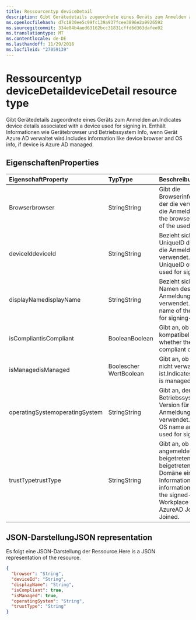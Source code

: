 ```yaml
---
title: Ressourcentyp deviceDetail
description: Gibt Gerätedetails zugeordnete eines Geräts zum Anmelden an. Enthält Informationen wie Gerätebrowser und Betriebssystem Info, wenn Gerät Azure AD verwaltet wird.
ms.openlocfilehash: d7c1830ee5c99fc139a937fcee3896e2a9926592
ms.sourcegitcommit: 334e84b4aed63162bcc31831cffd6d363dafee02
ms.translationtype: MT
ms.contentlocale: de-DE
ms.lasthandoff: 11/29/2018
ms.locfileid: "27059139"
---
```

# <a name="devicedetail-resource-type"></a><span data-ttu-id="a52a5-104">Ressourcentyp deviceDetail</span><span class="sxs-lookup"><span data-stu-id="a52a5-104">deviceDetail resource type</span></span>
<span data-ttu-id="a52a5-105">Gibt Gerätedetails zugeordnete eines Geräts zum Anmelden an.</span><span class="sxs-lookup"><span data-stu-id="a52a5-105">Indicates device details associated with a device used for signing in.</span></span> <span data-ttu-id="a52a5-106">Enthält Informationen wie Gerätebrowser und Betriebssystem Info, wenn Gerät Azure AD verwaltet wird.</span><span class="sxs-lookup"><span data-stu-id="a52a5-106">Includes information like device browser and  OS info, if device is Azure AD managed.</span></span>



## <a name="properties"></a><span data-ttu-id="a52a5-107">Eigenschaften</span><span class="sxs-lookup"><span data-stu-id="a52a5-107">Properties</span></span>
| <span data-ttu-id="a52a5-108">Eigenschaft</span><span class="sxs-lookup"><span data-stu-id="a52a5-108">Property</span></span>     | <span data-ttu-id="a52a5-109">Typ</span><span class="sxs-lookup"><span data-stu-id="a52a5-109">Type</span></span>   |<span data-ttu-id="a52a5-110">Beschreibung</span><span class="sxs-lookup"><span data-stu-id="a52a5-110">Description</span></span>|
|:---------------|:--------|:----------|
|<span data-ttu-id="a52a5-111">Browser</span><span class="sxs-lookup"><span data-stu-id="a52a5-111">browser</span></span>|<span data-ttu-id="a52a5-112">String</span><span class="sxs-lookup"><span data-stu-id="a52a5-112">String</span></span>|<span data-ttu-id="a52a5-113">Gibt die Browserinformationen an der die verwendeten für die Anmeldung.</span><span class="sxs-lookup"><span data-stu-id="a52a5-113">Indicates the browser information of the used for signing-in.</span></span>|
|<span data-ttu-id="a52a5-114">deviceId</span><span class="sxs-lookup"><span data-stu-id="a52a5-114">deviceId</span></span>|<span data-ttu-id="a52a5-115">String</span><span class="sxs-lookup"><span data-stu-id="a52a5-115">String</span></span>|<span data-ttu-id="a52a5-116">Bezieht sich auf die UniqueID des Geräts für die Anmeldung verwendet.</span><span class="sxs-lookup"><span data-stu-id="a52a5-116">Refers to the UniqueID of the device used for signing-in.</span></span>|
|<span data-ttu-id="a52a5-117">displayName</span><span class="sxs-lookup"><span data-stu-id="a52a5-117">displayName</span></span>|<span data-ttu-id="a52a5-118">String</span><span class="sxs-lookup"><span data-stu-id="a52a5-118">String</span></span>|<span data-ttu-id="a52a5-119">Bezieht sich auf den Namen des Geräts für die Anmeldung verwendet.</span><span class="sxs-lookup"><span data-stu-id="a52a5-119">Refers to the name of the device used for signing-in.</span></span>|
|<span data-ttu-id="a52a5-120">isCompliant</span><span class="sxs-lookup"><span data-stu-id="a52a5-120">isCompliant</span></span>|<span data-ttu-id="a52a5-121">Boolean</span><span class="sxs-lookup"><span data-stu-id="a52a5-121">Boolean</span></span>|<span data-ttu-id="a52a5-122">Gibt an, ob das Gerät kompatibel ist.</span><span class="sxs-lookup"><span data-stu-id="a52a5-122">Indicates whether the device is compliant or not.</span></span>|
|<span data-ttu-id="a52a5-123">isManaged</span><span class="sxs-lookup"><span data-stu-id="a52a5-123">isManaged</span></span>|<span data-ttu-id="a52a5-124">Boolescher Wert</span><span class="sxs-lookup"><span data-stu-id="a52a5-124">Boolean</span></span>|<span data-ttu-id="a52a5-125">Gibt an, ob das Gerät oder nicht verwaltet ist.</span><span class="sxs-lookup"><span data-stu-id="a52a5-125">Indicates if the device is managed or not.</span></span>|
|<span data-ttu-id="a52a5-126">operatingSystem</span><span class="sxs-lookup"><span data-stu-id="a52a5-126">operatingSystem</span></span>|<span data-ttu-id="a52a5-127">String</span><span class="sxs-lookup"><span data-stu-id="a52a5-127">String</span></span>|<span data-ttu-id="a52a5-128">Gibt an, der Name des Betriebssystems und die Version für die Anmeldung verwendet.</span><span class="sxs-lookup"><span data-stu-id="a52a5-128">Indicates the OS name and version used for signing-in.</span></span>|
|<span data-ttu-id="a52a5-129">trustType</span><span class="sxs-lookup"><span data-stu-id="a52a5-129">trustType</span></span>|<span data-ttu-id="a52a5-130">String</span><span class="sxs-lookup"><span data-stu-id="a52a5-130">String</span></span>|<span data-ttu-id="a52a5-131">Gibt an, ob das Gerät angemeldet ist Jahrestag beigetreten AzureAD beigetreten ist, ist die Domäne eingebundener Informationen.</span><span class="sxs-lookup"><span data-stu-id="a52a5-131">Indicates information on whether the signed-in device is Workplace Joined, AzureAD Joined, Domain Joined.</span></span> |

## <a name="json-representation"></a><span data-ttu-id="a52a5-132">JSON-Darstellung</span><span class="sxs-lookup"><span data-stu-id="a52a5-132">JSON representation</span></span>

<span data-ttu-id="a52a5-133">Es folgt eine JSON-Darstellung der Ressource.</span><span class="sxs-lookup"><span data-stu-id="a52a5-133">Here is a JSON representation of the resource.</span></span>

<!-- {
  "blockType": "resource",
  "optionalProperties": [

  ],
  "@odata.type": "microsoft.graph.deviceDetail"
}-->

```json
{
  "browser": "String",
  "deviceId": "String",
  "displayName": "String",
  "isCompliant": true,
  "isManaged": true,
  "operatingSystem": "String",
  "trustType": "String"
}

```

<!-- uuid: 8fcb5dbc-d5aa-4681-8e31-b001d5168d79
2015-10-25 14:57:30 UTC -->
<!-- {
  "type": "#page.annotation",
  "description": "deviceDetail resource",
  "keywords": "",
  "section": "documentation",
  "tocPath": ""
}-->